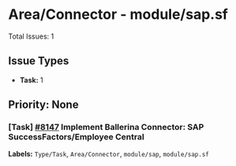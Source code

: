 # Area/Connector - module/sap.sf

Total Issues: 1

## Issue Types

- **Task:** 1

## Priority: None

### [Task] [#8147](https://github.com/ballerina-platform/ballerina-library/issues/8147) Implement Ballerina Connector: SAP SuccessFactors/Employee Central
**Labels:** `Type/Task`, `Area/Connector`, `module/sap`, `module/sap.sf`

